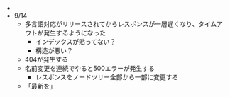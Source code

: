 - 
- 9/14
	- 多言語対応がリリースされてからレスポンスが一層遅くなり、タイムアウトが発生するようになった
		- インデックスが貼ってない？
		- 構造が悪い？
	- 404が発生する
	- 名前変更を連続でやると500エラーが発生する
		- レスポンスをノードツリー全部から一部に変更する
	- 「最新を」